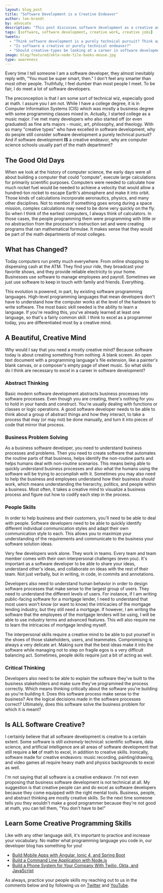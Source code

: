 ```yaml
---
layout: blog_post
title: "Software Development is a Creative Endeavor"
author: lee-brandt
by: advocate
description: "This post discusses software development as a creative and not purely technical pursuit."
tags: [software, software development, creative work, creative jobs]
tweets:
  - "Think software development is a purely technical pursuit? Think again!"
  - "Is software a creative or purely technical endeavor?"
  - "Should creative-types be looking at a career in software development?"
image: blog/featured/okta-node-tile-books-mouse.jpg
type: awareness
---
```


Every time I tell someone I am a software developer, they almost inevitably reply with, "You must be super smart, then." I don't feel any smarter than most other people. Truthfully, I feel dumber than most people I meet. To be fair, I do meet a lot of software developers.

The preconception is that I am some sort of technical wiz, especially good at math. I assure you I am not. While I have a college degree, it is in Computer Information Systems (CIS) which was mostly a business degree with some programming classes mixed in. Actually, I started college as a music major. I've met many developers who also started off (or even graduated) as fine arts majors - music, art, philosophy, and theology. With so many "creative types" who have excelled in software development, why do people still consider software development a purely technical pursuit? And if software development **IS** a creative endeavor, why are computer science schools usually part of the math department?

## The Good Old Days

When we look at the history of computer science, the early days were all about building a computer that could "compute", execute large calculations for primarily scientific purposes. Computers were needed to calculate how much rocket fuel would be needed to achieve a velocity that would allow a hundred-ton rocket to escape Earth's atmosphere and make it into orbit. Those kinds of calculations incorporate aeronautics, physics, and many other disciplines. Not to mention if something goes wrong during a space mission, complex calculations may need to be done very quickly on the fly. So when I think of the earliest computers, I always think of calculators. In those cases, the people programming them were programming with little or no abstraction from the processor's instruction set and were creating programs that ran mathematical formulae. It makes sense that they would be part of the math departments of most colleges.

## What has Changed?

Today computers run pretty much everywhere. From online shopping to dispensing cash at the ATM. They find your ride, they broadcast your favorite shows, and they provide reliable electricity to your home. Businesses use software to manage employees and payroll. Sometimes we just use software to keep in touch with family and friends. Everything.

This evolution is powered, in part, by existing software programming languages. High-level programming languages that mean developers don't have to understand how the computer works at the level of the hardware to write software. The most basic skill needed is the ability to learn a language. If you're reading this, you've already learned at least one language, so that's a fairly common skill. I think to excel as a programmer today, you are differentiated most by a creative mind.

## A Beautiful, Creative Mind

Why would I say that you need a mostly creative mind? Because software today is about creating something from nothing. A blank screen. An open text document with a programming language's file extension, like a painter's blank canvas, or a composer's empty page of sheet music. So what skills do I think are necessary to excel in a career in software development?

### Abstract Thinking

Basic modern software development abstracts business processes into software processes. Even though you are creating, there's nothing for you to hold in your hands and construct. You're usually dealing with functions or classes or logic operations. A good software developer needs to be able to think about a group of abstract things and how they interact, to take a process that may (or may not) be done manually, and turn it into pieces of code that mirror that process.

### Business Problem Solving

As a business software developer, you need to understand business processes and problems. Then you need to create software that automates the routine parts of that business, helps identify the non-routine parts and helps humans deal with non-routine scenarios. This means being able to quickly understand business processes and also what the humans using the software will be trying to accomplish with it. Sometimes you may also need to help the business and employees understand how their business _should_ work, which means understanding the hierarchy, politics, and people within a business. Most often, it takes a creative mind to visualize a business process and figure out how to codify each step in the process.

### People Skills

In order to help business and their customers, you'll need to be able to deal with people. Software developers need to be able to quickly identify different individual communication styles and adapt their own communication style to each. This allows you to maximize your understanding of the requirements and communicate to the business your software solution ideas.

Very few developers work alone. They work in teams. Every team and team member comes with their own interpersonal challenges (even you). It's important as a software developer to be able to share your ideas, understand other's ideas, and collaborate on ideas with the rest of their team. Not just verbally, but in writing, in code, in commits and annotations.

Developers also need to understand human behavior in order to design software processes that make sense to the largest group of users. They need to understand the different levels of users. For instance, if I am writing public-facing software for a mortgage lender, I need to understand that most users won't know (or want to know) the intricacies of the mortgage lending industry, but they still need a mortgage. If however, I am writing the software that the employees of the mortgage lenders will be using, I will be able to use industry terms and advanced features. This will also require me to learn the intricacies of mortgage lending myself.

The interpersonal skills require a creative mind to be able to put yourself in the shoes of those stakeholders, users, and teammates. Compromising is always a very delicate art. Making sure that the best ideas make it into the software while managing not to step on fragile egos is a very difficult balancing act. Sometimes, people skills require just a bit of acting as well.

### Critical Thinking

Developers also need to be able to explain the software they've built to the business stakeholders and make sure they've programmed the process correctly. Which means thinking critically about the software you're building as you're building it. Does this software process make sense to the business? Are the logical decisions made in the software processes correct? Ultimately, does this software solve the business problem for which it is meant?

## Is ALL Software Creative?

I certainly believe that all software development is creative to a certain extent. Some software is still _extremely_ technical: scientific software, data science, and artificial intelligence are all areas of software development that still require a **lot** of math to excel, in addition to creative skills. Ironically, software made for creative endeavors: music recording, painting/drawing, and video games all require heavy math and physics backgrounds to excel as well.

I'm not saying that all software is a creative endeavor. I'm not even proposing that business software development is not technical at all. My suggestion is that creative people can and do excel as software developers because they come equipped with the right mental tools. Business, people, and abstract thinking are mostly creative skills. So the next time someone tells you they wouldn't make a good programmer because they're not good at math, you can tell them, "You don't have to be!"

## Learn Some Creative Programming Skills

Like with any other language skill, it's important to practice and increase your vocabulary. No matter what programming language you code in, our developer blog has something for you!

* [Build Mobile Apps with Angular, Ionic 4, and Spring Boot](/blog/2019/06/24/ionic-4-angular-spring-boot-jhipster)
* [Build a Command Line Application with Node.js](/blog/2019/06/18/command-line-app-with-nodejs)
* [Build a Phone System for Your Company With Twilio, Okta, and JavaScript](/blog/2019/06/07/build-a-phone-system-for-your-company-with-twilio-okta-and-javascript)

As always, practice your people skills my reaching out to us in the comments below and by following us on [Twitter](https://twitter.com/oktadev) and [YouTube](https://www.youtube.com/channel/UC5AMiWqFVFxF1q9Ya1FuZ_Q).
